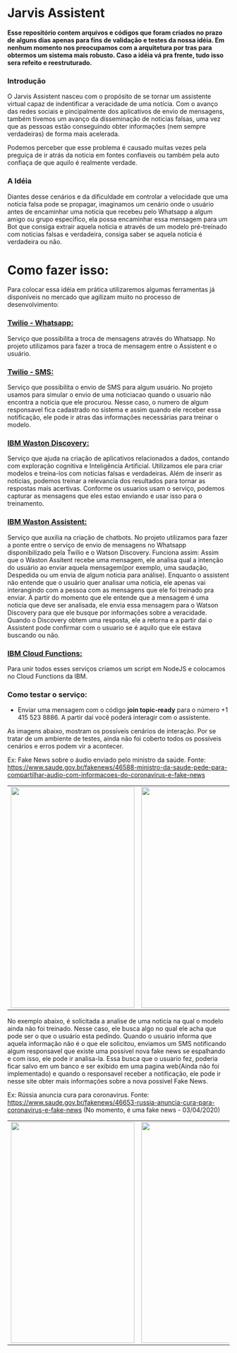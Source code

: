 # Jarvis Assistent

**Esse repositório contem arquivos e códigos que foram criados no prazo de alguns dias apenas para fins de validação e testes da nossa idéia. Em nenhum momento nos preocupamos com a arquitetura por tras para obtermos um sistema mais robusto. Caso a idéia vá pra frente, tudo isso sera refeito e reestruturado.**

### Introdução
O Jarvis Assistent nasceu com o propósito de se tornar um assistente virtual capaz de indentificar a veracidade de uma notícia. Com o avanço das redes sociais e pincipalmente dos aplicativos de envio de mensagens, também tivemos um avanço da disseminação de noticias falsas, uma vez que as pessoas estão conseguindo obter informações (nem sempre verdadeiras) de forma mais acelerada. 

Podemos perceber que esse problema é causado muitas vezes pela preguiça de ir atrás da noticia em fontes confiaveis ou também pela auto confiaça de que aquilo é realmente verdade.

### A Idéia
Diantes desse cenários e da dificuldade em controlar a velocidade que uma noticia falsa pode se propagar, imaginamos um cenário onde o usuário antes de encaminhar uma noticia que recebeu pelo Whatsapp a algum amigo ou grupo especifico, ela possa encaminhar essa mensagem para um Bot que consiga extrair aquela noticia e através de um modelo pré-treinado com noticias falsas e verdadeira, consiga saber se aquela noticia é verdadeira ou não.

# Como fazer isso:
Para colocar essa idéia em prática utilizaremos algumas ferramentas já disponíveis no mercado que agilizam muito no processo de desenvolvimento: 

### [Twilio - Whatsapp:]("https://www.twilio.com/whatsapp")
Serviço que possibilita a troca de mensagens através do Whatsapp. No projeto utilizamos para fazer a troca de mensagem entre o Assistent e o usuário.

### [Twilio - SMS:]("https://www.twilio.com/sms")
Serviço que possibilita o envio de SMS para algum usuário. No projeto usamos para simular o envio de uma noticiacao quando o usuario não encontra a noticia que ele procurou. Nesse caso, o numero de algum responsavel fica cadastrado no sistema e assim quando ele receber essa notificação, ele pode ir atras das informações necessárias para treinar o modelo.

### [IBM Waston Discovery:]("https://www.ibm.com/br-pt/cloud/watson-discovery")
Serviço que ajuda na criação  de aplicativos relacionados a dados, contando com exploração cognitiva e Inteligência Artificial. Utilizamos ele para criar modelos e treina-los com noticias falsas e verdadeiras. Além de inserir as noticias, podemos treinar a relevancia dos resultados para tornar as respostas mais acertivas. Conforme os usuarios usam o serviço, podemos capturar as mensagens que eles estao enviando e usar isso para o treinamento.

### [IBM Waston Assistent:]("https://www.ibm.com/cloud/watson-assistant/")
Serviço que auxilia na criação de chatbots. No projeto utilizamos para fazer a ponte entre o serviço de envio de mensagens no Whatsapp disponibilizado pela Twilio e o Watson Discovery.
Funciona assim: Assim que o Waston Assitent recebe uma mensagem, ele analisa qual a intenção do usuário ao enviar aquela mensagem(por exemplo, uma saudação, Despedida ou um envia de algum noticia para análise). Enquanto o assistent não entende que o usuário quer analisar uma noticia, ele apenas vai interangindo com a pessoa com as mensagens que ele foi treinado pra enviar. A partir do momento que ele entende que a mensagem é uma noticia que deve ser analisada, ele envia essa mensagem para o Watson Discovery para que ele busque por informações sobre a veracidade. Quando o Discovery obtem uma resposta, ele a retorna e a partir dai o Assistent pode confirmar com o usuario se é aquilo que ele estava buscando ou não.

### [IBM Cloud Functions:]("https://developer.ibm.com/api/view/cloudfunctions-prod:cloud-functions#Overview")

Para unir todos esses serviços criamos um script em NodeJS e colocamos  no Cloud Functions da IBM.

### Como testar o serviço:
- Enviar uma mensagem com o código **join topic-ready** para o número +1 415 523 8886. A partir daí você poderá interagir com o assistente.

As imagens abaixo, mostram os possíveis cenários de interação. Por se tratar de um ambiente de testes, ainda não foi coberto todos os possíveis cenários e erros podem vir a acontecer.

Ex: Fake News sobre o áudio enviado pelo ministro da saúde. Fonte: https://www.saude.gov.br/fakenews/46588-ministro-da-saude-pede-para-compartilhar-audio-com-informacoes-do-coronavirus-e-fake-news

| | |
|:-------------------------:|:-------------------------:|
<img src="https://i.imgur.com/p8zookR.jpg" height="500" width="280"> | <img src="https://i.imgur.com/idIekNJ.jpg" height="500" width="280"> 

No exemplo abaixo, é solicitada a analise de uma noticia na qual o modelo ainda não foi treinado. Nesse caso, ele busca algo no qual ele acha que pode ser o que o usuário esta pedindo. Quando o usuário informa que aquela informação não é o que ele solicitou, enviamos um SMS notificando algum responsavel que existe uma possivel nova fake news se espalhando e com isso, ele pode ir analisa-la. Essa busca que o usuario fez, poderia ficar salvo em um banco e ser exibido em uma pagina web(Ainda não foi implementado) e quando o responsavel receber a notificação, ele pode ir nesse site obter mais informações sobre a nova possivel Fake News.

Ex: Rússia anuncia cura para coronavirus. Fonte: https://www.saude.gov.br/fakenews/46653-russia-anuncia-cura-para-coronavirus-e-fake-news (No momento, é uma fake news - 03/04/2020)

| | |
|:-------------------------:|:-------------------------:|
<img src="https://i.imgur.com/nA5BxUp.jpg" height="500" width="280"> | <img src="https://i.imgur.com/LX2TREY.jpg" height="500" width="280">
